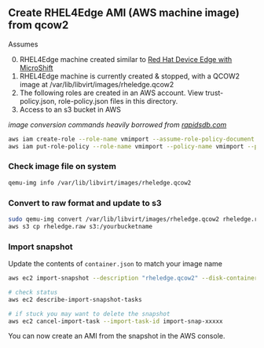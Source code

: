 ## Create RHEL4Edge AMI (AWS machine image) from qcow2

Assumes

0. RHEL4Edge machine created similar to [Red Hat Device Edge with MicroShift](https://cloud.redhat.com/blog/meet-red-hat-device-edge-with-microshift)
1. RHEL4Edge machine is currently created & stopped, with a QCOW2 image at /var/lib/libvirt/images/rheledge.qcow2
2. The following roles are created in an AWS account. View trust-policy.json, role-policy.json files in this directory.
3. Access to an s3 bucket in AWS

_image conversion commands heavily borrowed from [rapidsdb.com](https://docs.rapidsdb.com/development/import-qcow2.html)_ 

```bash
aws iam create-role --role-name vmimport --assume-role-policy-document file://trust-policy.json
aws iam put-role-policy --role-name vmimport --policy-name vmimport --policy-document file://role-policy.json
```

### Check image file on system

```bash
qemu-img info /var/lib/libvirt/images/rheledge.qcow2
```

### Convert to raw format and update to s3

```bash
sudo qemu-img convert /var/lib/libvirt/images/rheledge.qcow2 rheledge.raw
aws s3 cp rheledge.raw s3:/yourbucketname
```

### Import snapshot

Update the contents of `container.json` to match your image name

```bash
aws ec2 import-snapshot --description "rheledge.qcow2" --disk-container file://container.json

# check status
aws ec2 describe-import-snapshot-tasks

# if stuck you may want to delete the snapshot
aws ec2 cancel-import-task --import-task-id import-snap-xxxxx
```

You can now create an AMI from the snapshot in the AWS console.
